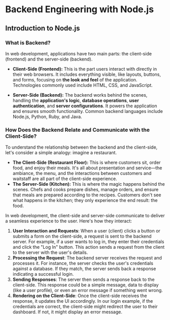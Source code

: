 # Backend Engineering with Node.js

## Introduction to Node.js

### What is Backend?

In web development, applications have two main parts: the client-side (frontend) and the server-side (backend).

- **Client-Side (Frontend):** This is the part users interact with directly in their web browsers. It includes everything visible, like layouts, buttons, and forms, focusing on **the look and feel** of the application. Technologies commonly used include HTML, CSS, and JavaScript.

- **Server-Side (Backend):** The backend works behind the scenes, handling the **application's logic**, **database operations**, **user authentication**, and **server configurations**. It powers the application and ensures smooth functionality. Common backend languages include Node.js, Python, Ruby, and Java.

### How Does the Backend Relate and Communicate with the Client-Side?

To understand the relationship between the backend and the client-side, let's consider a simple analogy: imagine a restaurant.

- **The Client-Side (Restaurant Floor):** This is where customers sit, order food, and enjoy their meals. It's all about presentation and service—the ambiance, the menu, and the interactions between customers and waitstaff are all part of the client-side experience.
- **The Server-Side (Kitchen):** This is where the magic happens behind the scenes. Chefs and cooks prepare dishes, manage orders, and ensure that meals are prepared according to the recipes. Customers don't see what happens in the kitchen; they only experience the end result: the food.

In web development, the client-side and server-side communicate to deliver a seamless experience to the user. Here's how they interact:

1. **User Interaction and Requests**: When a user (client) clicks a button or submits a form on the client-side, a request is sent to the backend server. For example, if a user wants to log in, they enter their credentials and click the "Log In" button. This action sends a request from the client to the server with the user's details.
2. **Processing the Request**: The backend server receives the request and processes it. For instance, the server checks the user's credentials against a database. If they match, the server sends back a response indicating a successful login.
3. **Sending Responses**: The server then sends a response back to the client-side. This response could be a simple message, data to display (like a user profile), or even an error message if something went wrong.
4. **Rendering on the Client-Side**: Once the client-side receives the response, it updates the UI accordingly. In our login example, if the credentials are correct, the client-side might redirect the user to their dashboard. If not, it might display an error message.